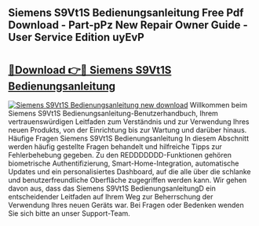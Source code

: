 ## Siemens S9Vt1S Bedienungsanleitung Free Pdf Download - Part-pPz New Repair Owner Guide - User Service Edition uyEvP

# <h2><a href="http://df2o6xd.blite.top/?on=Siemens+S9Vt1S+Bedienungsanleitung">🔗Download 👉🔴 Siemens S9Vt1S Bedienungsanleitung</a></h2>

[![Siemens S9Vt1S Bedienungsanleitung new download](https://i.imgur.com/lujVjoI.png)](http://df2o6xd.blite.top/?on=Siemens+S9Vt1S+Bedienungsanleitung)
Willkommen beim Siemens S9Vt1S Bedienungsanleitung-Benutzerhandbuch, Ihrem vertrauenswürdigen Leitfaden zum Verständnis und zur Verwendung Ihres neuen Produkts, von der Einrichtung bis zur Wartung und darüber hinaus. Häufige Fragen Siemens S9Vt1S Bedienungsanleitung In diesem Abschnitt werden häufig gestellte Fragen behandelt und hilfreiche Tipps zur Fehlerbehebung gegeben. Zu den REDDDDDDD-Funktionen gehören biometrische Authentifizierung, Smart-Home-Integration, automatische Updates und ein personalisiertes Dashboard, auf die alle über die schlanke und benutzerfreundliche Oberfläche zugegriffen werden kann. Wir gehen davon aus, dass das Siemens S9Vt1S BedienungsanleitungD ein entscheidender Leitfaden auf Ihrem Weg zur Beherrschung der Verwendung Ihres neuen Geräts war. Bei Fragen oder Bedenken wenden Sie sich bitte an unser Support-Team.
